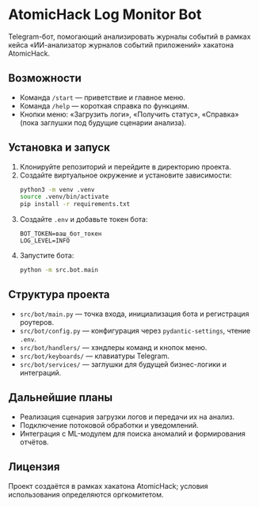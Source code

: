 # AtomicHack Log Monitor Bot

Telegram-бот, помогающий анализировать журналы событий в рамках кейса «ИИ-анализатор журналов событий приложений» хакатона AtomicHack.

## Возможности
- Команда `/start` — приветствие и главное меню.
- Команда `/help` — короткая справка по функциям.
- Кнопки меню: «Загрузить логи», «Получить статус», «Справка» (пока заглушки под будущие сценарии анализа).

## Установка и запуск
1. Клонируйте репозиторий и перейдите в директорию проекта.
2. Создайте виртуальное окружение и установите зависимости:
   ```bash
   python3 -m venv .venv
   source .venv/bin/activate
   pip install -r requirements.txt
   ```
3. Создайте `.env` и добавьте токен бота:
   ```env
   BOT_TOKEN=ваш_бот_токен
   LOG_LEVEL=INFO
   ```
4. Запустите бота:
   ```bash
   python -m src.bot.main
   ```

## Структура проекта
- `src/bot/main.py` — точка входа, инициализация бота и регистрация роутеров.
- `src/bot/config.py` — конфигурация через `pydantic-settings`, чтение `.env`.
- `src/bot/handlers/` — хэндлеры команд и кнопок меню.
- `src/bot/keyboards/` — клавиатуры Telegram.
- `src/bot/services/` — заглушки для будущей бизнес-логики и интеграций.

## Дальнейшие планы
- Реализация сценария загрузки логов и передачи их на анализ.
- Подключение потоковой обработки и уведомлений.
- Интеграция с ML-модулем для поиска аномалий и формирования отчётов.

## Лицензия
Проект создаётся в рамках хакатона AtomicHack; условия использования определяются оргкомитетом.
